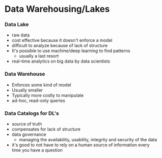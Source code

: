 # Data Warehousing/Lakes

### Data Lake
- raw data
- cost effective because it doesn't enforce a model
- difficult to analyze because of lack of structure
- It's possible to use machine/deep learning to find patterns
  - usually a last resort
- real-time analytics on big data by data scientists

### Data Warehouse
- Enforces some kind of model
- Usually smaller
- Typically more costly to manipulate
- ad-hoc, read-only queries

### Data Catalogs for DL's
- source of truth
- compensates for lack of structure
- data governance
  - managing the availability, usability, integrity and security of the data
- it's good to not have to rely on a human source of information every time you have a question

